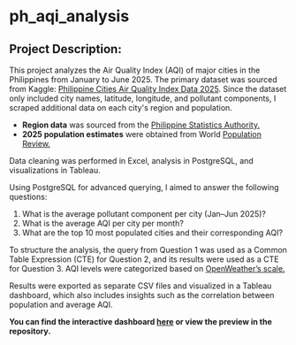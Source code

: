 # ph_aqi_analysis
## Project Description:

This project analyzes the Air Quality Index (AQI) of major cities in the Philippines from January to June 2025. The primary dataset was sourced from Kaggle: [Philippine Cities Air Quality Index Data 2025](https://www.kaggle.com/datasets/bwandowando/philippine-cities-air-quality-index-data-2025). Since the dataset only included city names, latitude, longitude, and pollutant components, I scraped additional data on each city's region and population.

- **Region data** was sourced from the [Philippine Statistics Authority.](https://psa.gov.ph/classification/psgc/regions)
- **2025 population estimates** were obtained from World [Population Review.](https://worldpopulationreview.com/cities/philippines)

Data cleaning was performed in Excel, analysis in PostgreSQL, and visualizations in Tableau.

Using PostgreSQL for advanced querying, I aimed to answer the following questions:

  1. What is the average pollutant component per city (Jan–Jun 2025)?
  2. What is the average AQI per city per month?
  3. What are the top 10 most populated cities and their corresponding AQI?

To structure the analysis, the query from Question 1 was used as a Common Table Expression (CTE) for Question 2, and its results were used as a CTE for Question 3. AQI levels were categorized based on [OpenWeather’s scale.](https://openweathermap.org/api/air-pollution)

Results were exported as separate CSV files and visualized in a Tableau dashboard, which also includes insights such as the correlation between population and average AQI.

**You can find the interactive dashboard [here](https://public.tableau.com/views/Book2_17522219524310/Dashboard1?:language=en-US&publish=yes&:sid=&:redirect=auth&:display_count=n&:origin=viz_share_link) or view the preview in the repository.**
